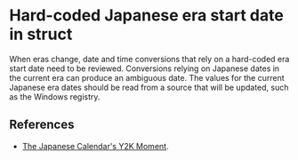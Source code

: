 # Hard-coded Japanese era start date in struct
When eras change, date and time conversions that rely on a hard-coded era start date need to be reviewed. Conversions relying on Japanese dates in the current era can produce an ambiguous date. The values for the current Japanese era dates should be read from a source that will be updated, such as the Windows registry.


## References
* [The Japanese Calendar's Y2K Moment](https://blogs.msdn.microsoft.com/shawnste/2018/04/12/the-japanese-calendars-y2k-moment/).
